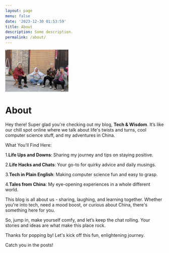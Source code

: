 ```yaml
---
layout: page
menu: false
date: '2023-12-30 01:53:59'
title: About
description: Some description.
permalink: /about/
---
```


<img class="img-rounded" src="/assets/img/uploads/027A7509.jpg" alt="Tech & Wisdom" width="200">

# About

Hey there! Super glad you're checking out my blog, **Tech & Wisdom**. It’s like our chill spot online where we talk about life's twists and turns, cool computer science stuff, and my adventures in China.

What You'll Find Here:

1.**Life Ups and Downs**: Sharing my journey and tips on staying positive.

2.**Life Hacks and Chats**: Your go-to for quirky advice and daily musings.

3.**Tech in Plain English**: Making computer science fun and easy to grasp.

4.**Tales from China**: My eye-opening experiences in a whole different world.

This blog is all about us - sharing, laughing, and learning together. Whether you're into tech, need a mood boost, or curious about China, there's something here for you.

So, jump in, make yourself comfy, and let’s keep the chat rolling. Your stories and ideas are what make this place rock.

Thanks for popping by! Let's kick off this fun, enlightening journey.

Catch you in the posts!
